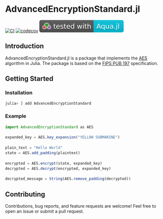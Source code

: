 # AdvancedEncryptionStandard.jl

[![CI](https://github.com/raphasampaio/AdvancedEncryptionStandard.jl/actions/workflows/CI.yml/badge.svg)](https://github.com/raphasampaio/AdvancedEncryptionStandard.jl/actions/workflows/CI.yml)
[![codecov](https://codecov.io/gh/raphasampaio/AdvancedEncryptionStandard.jl/graph/badge.svg?token=FPKzhDwSAB)](https://codecov.io/gh/raphasampaio/AdvancedEncryptionStandard.jl)
[![Aqua](https://raw.githubusercontent.com/JuliaTesting/Aqua.jl/master/badge.svg)](https://github.com/JuliaTesting/Aqua.jl)

## Introduction

AdvancedEncryptionStandard.jl is a package that implements the [AES](https://en.wikipedia.org/wiki/Advanced_Encryption_Standard) algorithm in Julia. The package is based on the [FIPS PUB 197](https://nvlpubs.nist.gov/nistpubs/FIPS/NIST.FIPS.197.pdf) specification.

## Getting Started

### Installation

```julia
julia> ] add AdvancedEncryptionStandard
```

### Example

```julia
import AdvancedEncryptionStandard as AES

expanded_key = AES.key_expansion("YELLOW SUBMARINE")

plain_text = "Hello World"
state = AES.add_padding(plaintext)

encrypted = AES.encrypt(state, expanded_key)
decrypted = AES.decrypt(encrypted, expanded_key)

decrypted_message = String(AES.remove_padding(decrypted))
```

## Contributing

Contributions, bug reports, and feature requests are welcome! Feel free to open an issue or submit a pull request.
